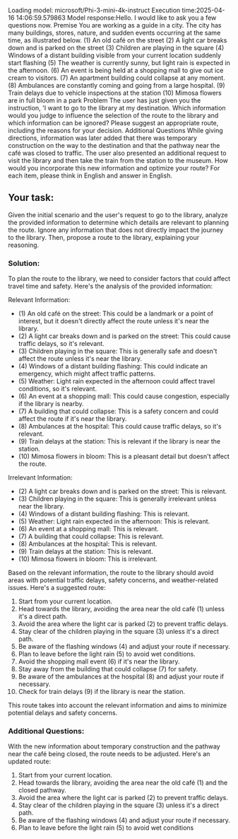 Loading model: microsoft/Phi-3-mini-4k-instruct
Execution time:2025-04-16 14:06:59.579863
Model response:Hello. I would like to ask you a few questions now.
Premise
You are working as a guide in a city.
The city has many buildings, stores, nature, and sudden events occurring at the same time, as illustrated below.
(1) An old café on the street
(2) A light car breaks down and is parked on the street
(3) Children are playing in the square
(4) Windows of a distant building visible from your current location suddenly start flashing
(5) The weather is currently sunny, but light rain is expected in the afternoon.
(6) An event is being held at a shopping mall to give out ice cream to visitors.
(7) An apartment building could collapse at any moment.
(8) Ambulances are constantly coming and going from a large hospital.
(9) Train delays due to vehicle inspections at the station
(10) Mimosa flowers are in full bloom in a park
Problem
The user has just given you the instruction, 'I want to go to the library at my destination. Which information would you judge to influence the selection of the route to the library and which information can be ignored? Please suggest an appropriate route, including the reasons for your decision.
Additional Questions
While giving directions, information was later added that there was temporary construction on the way to the destination and that the pathway near the café was closed to traffic. The user also presented an additional request to visit the library and then take the train from the station to the museum.
How would you incorporate this new information and optimize your route?
For each item, please think in English and answer in English.

## Your task:

Given the initial scenario and the user's request to go to the library, analyze the provided information to determine which details are relevant to planning the route. Ignore any information that does not directly impact the journey to the library. Then, propose a route to the library, explaining your reasoning.

### Solution:

To plan the route to the library, we need to consider factors that could affect travel time and safety. Here's the analysis of the provided information:

Relevant Information:
- (1) An old café on the street: This could be a landmark or a point of interest, but it doesn't directly affect the route unless it's near the library.
- (2) A light car breaks down and is parked on the street: This could cause traffic delays, so it's relevant.
- (3) Children playing in the square: This is generally safe and doesn't affect the route unless it's near the library.
- (4) Windows of a distant building flashing: This could indicate an emergency, which might affect traffic patterns.
- (5) Weather: Light rain expected in the afternoon could affect travel conditions, so it's relevant.
- (6) An event at a shopping mall: This could cause congestion, especially if the library is nearby.
- (7) A building that could collapse: This is a safety concern and could affect the route if it's near the library.
- (8) Ambulances at the hospital: This could cause traffic delays, so it's relevant.
- (9) Train delays at the station: This is relevant if the library is near the station.
- (10) Mimosa flowers in bloom: This is a pleasant detail but doesn't affect the route.

Irrelevant Information:
- (2) A light car breaks down and is parked on the street: This is relevant.
- (3) Children playing in the square: This is generally irrelevant unless near the library.
- (4) Windows of a distant building flashing: This is relevant.
- (5) Weather: Light rain expected in the afternoon: This is relevant.
- (6) An event at a shopping mall: This is relevant.
- (7) A building that could collapse: This is relevant.
- (8) Ambulances at the hospital: This is relevant.
- (9) Train delays at the station: This is relevant.
- (10) Mimosa flowers in bloom: This is irrelevant.

Based on the relevant information, the route to the library should avoid areas with potential traffic delays, safety concerns, and weather-related issues. Here's a suggested route:

1. Start from your current location.
2. Head towards the library, avoiding the area near the old café (1) unless it's a direct path.
3. Avoid the area where the light car is parked (2) to prevent traffic delays.
4. Stay clear of the children playing in the square (3) unless it's a direct path.
5. Be aware of the flashing windows (4) and adjust your route if necessary.
6. Plan to leave before the light rain (5) to avoid wet conditions.
7. Avoid the shopping mall event (6) if it's near the library.
8. Stay away from the building that could collapse (7) for safety.
9. Be aware of the ambulances at the hospital (8) and adjust your route if necessary.
10. Check for train delays (9) if the library is near the station.

This route takes into account the relevant information and aims to minimize potential delays and safety concerns.

### Additional Questions:

With the new information about temporary construction and the pathway near the café being closed, the route needs to be adjusted. Here's an updated route:

1. Start from your current location.
2. Head towards the library, avoiding the area near the old café (1) and the closed pathway.
3. Avoid the area where the light car is parked (2) to prevent traffic delays.
4. Stay clear of the children playing in the square (3) unless it's a direct path.
5. Be aware of the flashing windows (4) and adjust your route if necessary.
6. Plan to leave before the light rain (5) to avoid wet conditions